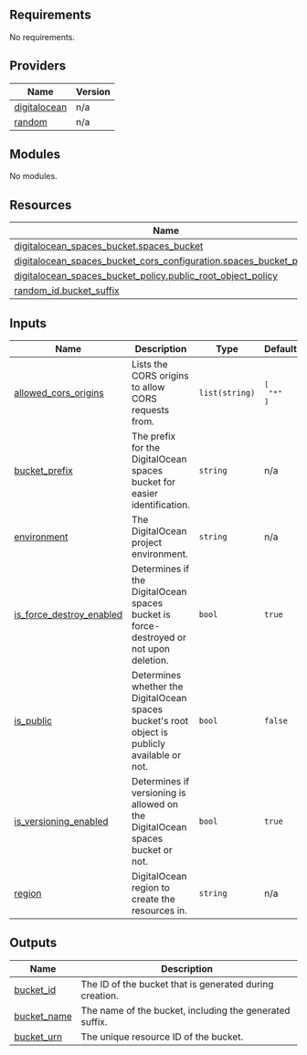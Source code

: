 ## Requirements

No requirements.

## Providers

| Name | Version |
|------|---------|
| <a name="provider_digitalocean"></a> [digitalocean](#provider\_digitalocean) | n/a |
| <a name="provider_random"></a> [random](#provider\_random) | n/a |

## Modules

No modules.

## Resources

| Name | Type |
|------|------|
| [digitalocean_spaces_bucket.spaces_bucket](https://registry.terraform.io/providers/digitalocean/digitalocean/latest/docs/resources/spaces_bucket) | resource |
| [digitalocean_spaces_bucket_cors_configuration.spaces_bucket_policy](https://registry.terraform.io/providers/digitalocean/digitalocean/latest/docs/resources/spaces_bucket_cors_configuration) | resource |
| [digitalocean_spaces_bucket_policy.public_root_object_policy](https://registry.terraform.io/providers/digitalocean/digitalocean/latest/docs/resources/spaces_bucket_policy) | resource |
| [random_id.bucket_suffix](https://registry.terraform.io/providers/hashicorp/random/latest/docs/resources/id) | resource |

## Inputs

| Name | Description | Type | Default | Required |
|------|-------------|------|---------|:--------:|
| <a name="input_allowed_cors_origins"></a> [allowed\_cors\_origins](#input\_allowed\_cors\_origins) | Lists the CORS origins to allow CORS requests from. | `list(string)` | <pre>[<br/>  "*"<br/>]</pre> | no |
| <a name="input_bucket_prefix"></a> [bucket\_prefix](#input\_bucket\_prefix) | The prefix for the DigitalOcean spaces bucket for easier identification. | `string` | n/a | yes |
| <a name="input_environment"></a> [environment](#input\_environment) | The DigitalOcean project environment. | `string` | n/a | yes |
| <a name="input_is_force_destroy_enabled"></a> [is\_force\_destroy\_enabled](#input\_is\_force\_destroy\_enabled) | Determines if the DigitalOcean spaces bucket is force-destroyed or not upon deletion. | `bool` | `true` | no |
| <a name="input_is_public"></a> [is\_public](#input\_is\_public) | Determines whether the DigitalOcean spaces bucket's root object is publicly available or not. | `bool` | `false` | no |
| <a name="input_is_versioning_enabled"></a> [is\_versioning\_enabled](#input\_is\_versioning\_enabled) | Determines if versioning is allowed on the DigitalOcean spaces bucket or not. | `bool` | `true` | no |
| <a name="input_region"></a> [region](#input\_region) | DigitalOcean region to create the resources in. | `string` | n/a | yes |

## Outputs

| Name | Description |
|------|-------------|
| <a name="output_bucket_id"></a> [bucket\_id](#output\_bucket\_id) | The ID of the bucket that is generated during creation. |
| <a name="output_bucket_name"></a> [bucket\_name](#output\_bucket\_name) | The name of the bucket, including the generated suffix. |
| <a name="output_bucket_urn"></a> [bucket\_urn](#output\_bucket\_urn) | The unique resource ID of the bucket. |
